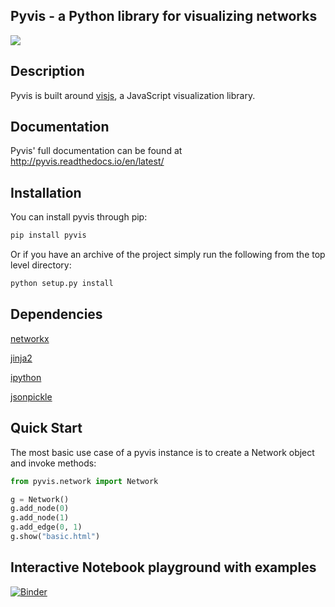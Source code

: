 ## Pyvis - a Python library for visualizing networks

![](pyvis/source/tut.gif?raw=true)

## Description
Pyvis is built around [visjs](http://visjs.org/), a JavaScript visualization library.

## Documentation
Pyvis' full documentation can be found at http://pyvis.readthedocs.io/en/latest/
## Installation
You can install pyvis through pip:

```bash
pip install pyvis
```
Or if you have an archive of the project simply run the following from the top level directory:

```bash
python setup.py install
```

## Dependencies
[networkx](https://networkx.github.io/)

[jinja2](http://jinja.pocoo.org/)

[ipython](https://ipython.org/ipython-doc/2/install/install.html)

[jsonpickle](https://jsonpickle.github.io/)

## Quick Start
The most basic use case of a pyvis instance is to create a Network object and invoke methods:

```python
from pyvis.network import Network

g = Network()
g.add_node(0)
g.add_node(1)
g.add_edge(0, 1)
g.show("basic.html")
```

## Interactive Notebook playground with examples
[![Binder](https://mybinder.org/badge_logo.svg)](https://mybinder.org/v2/gh/WestHealth/pyvis/master?filepath=notebooks%2Fexample.ipynb)
